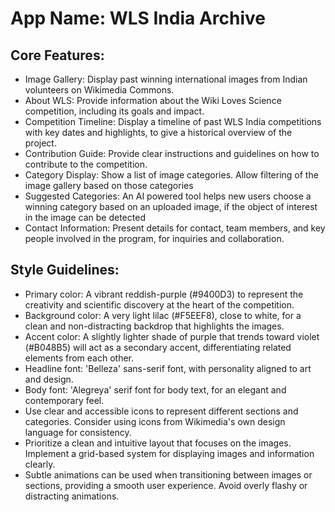 # **App Name**: WLS India Archive

## Core Features:

- Image Gallery: Display past winning international images from Indian volunteers on Wikimedia Commons.
- About WLS: Provide information about the Wiki Loves Science competition, including its goals and impact.
- Competition Timeline: Display a timeline of past WLS India competitions with key dates and highlights, to give a historical overview of the project.
- Contribution Guide: Provide clear instructions and guidelines on how to contribute to the competition.
- Category Display: Show a list of image categories. Allow filtering of the image gallery based on those categories
- Suggested Categories: An AI powered tool helps new users choose a winning category based on an uploaded image, if the object of interest in the image can be detected
- Contact Information: Present details for contact, team members, and key people involved in the program, for inquiries and collaboration.

## Style Guidelines:

- Primary color: A vibrant reddish-purple (#9400D3) to represent the creativity and scientific discovery at the heart of the competition.
- Background color: A very light lilac (#F5EEF8), close to white, for a clean and non-distracting backdrop that highlights the images.
- Accent color: A slightly lighter shade of purple that trends toward violet (#B048B5) will act as a secondary accent, differentiating related elements from each other.
- Headline font: 'Belleza' sans-serif font, with personality aligned to art and design.
- Body font: 'Alegreya' serif font for body text, for an elegant and contemporary feel.
- Use clear and accessible icons to represent different sections and categories. Consider using icons from Wikimedia's own design language for consistency.
- Prioritize a clean and intuitive layout that focuses on the images. Implement a grid-based system for displaying images and information clearly.
- Subtle animations can be used when transitioning between images or sections, providing a smooth user experience. Avoid overly flashy or distracting animations.